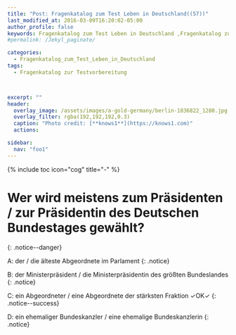 ```yaml
---
title: "Post: Fragenkatalog zum Test Leben in Deutschland((57))"
last_modified_at: 2016-03-09T16:20:02-05:00
author_profile: false
keywords: Fragenkatalog zum Test Leben in Deutschland ,Fragenkatalog zur Testvorbereitung , Test Leben in Deutschland BAMF , test leben in deutschland 33 fragen , leben in deutschland 300 fragen app , lieben in deutschland 300 fragen
#permalink: /Jekyl_paginate/

categories:
  - Fragenkatalog_zum_Test_Leben_in_Deutschland
tags:
  - Fragenkatalog zur Testvorbereitung



excerpt: ""
header:
  overlay_image: /assets/images/a-gold-germany/berlin-1836822_1280.jpg
  overlay_filter: rgba(192,192,192,0.3)
  caption: "Photo credit: [**knows1**](https://knows1.com)"
  actions:

sidebar:
  nav: "foo1"
---
```


{% include toc icon="cog" title="-" %}

# Wer wird meistens zum Präsidenten / zur Präsidentin des Deutschen Bundestages gewählt?
{: .notice--danger}

A: der / die älteste Abgeordnete im Parlament
 {: .notice}

B: der Ministerpräsident / die Ministerpräsidentin des größten Bundeslandes
 {: .notice}

C: ein Abgeordneter / eine Abgeordnete der stärksten Fraktion ✓OK✓
{: .notice--success}

D: ein ehemaliger Bundeskanzler / eine ehemalige Bundeskanzlerin
 {: .notice}
